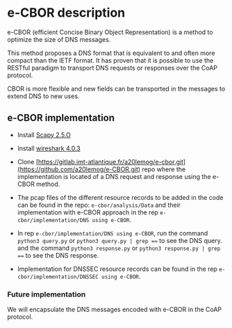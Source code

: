 # e-CBOR description

e-CBOR (efficient Concise Binary Object Representation) is a method to optimize the size of DNS messages.

This method proposes a DNS format that is equivalent to and often more compact than the IETF format. It has proven that it is possible to use the RESTful paradigm to transport DNS requests or responses over the CoAP protocol.

CBOR is more flexible and new fields can be transported in the messages to extend DNS to new uses.


## e-CBOR implementation

- Install [Scapy 2.5.O](https://scapy.readthedocs.io/en/latest/installation.html)
- Install [wireshark 4.0.3](https://www.wireshark.org/download.html)
- Clone [https://gitlab.imt-atlantique.fr/a20lemog/e-cbor.git](https://github.com/a20lemog/e-CBOR.git) repo where the implementation is located
  of a DNS request and response using the e-CBOR method.
- The pcap files of the different resource records to be added in the code can be found in the repo:
  `e-cbor/analysis/Data` and their implementation with e-CBOR approach in the rep `e-cbor/implementation/DNS using e-CBOR`.
  
- In rep `e-cbor/implementation/DNS using e-CBOR`, run the command `python3 query.py` or `python3 query.py | grep ==` to see the DNS query. 
  and the command `python3 response.py` or `python3 response.py | grep ==` to see the DNS response.  
- Implementation for DNSSEC resource records can be found in the  rep  `e-cbor/implementation/DNSSEC using e-CBOR`.


### Future implementation
We will encapsulate the DNS messages encoded with e-CBOR in the CoAP protocol. 
